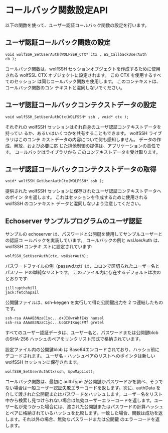 #  コールバック関数設定API

以下の関数を使って、ユーザー認証コールバック関数の設定を行います。


##  ユーザ認証コールバック関数の設定
```
void wolfSSH_SetUserAuth(WOLFSSH_CTX* ctx , WS_CallbackUserAuth
cb );
```

コールバック関数は、wolfSSH セッションオブジェクトを作成するために使用される
wolfSSL CTX オブジェクトに設定されます。 この CTX を使用するすべてのセッション
は同じコールバック関数を使用します。 このコンテキストは、コールバック関数のコン
テキストと混同しないでください。

##  ユーザ認証コールバックコンテクストデータの設定
```
void wolfSSH_SetUserAuthCtx(WOLFSSH* ssh , void* ctx );
```
それぞれの wolfSSH セッションはそれ自身のユーザ認証コンテキストデータを持ってい
るか、あるいはいくつかを共有することもできます。 wolfSSH ライブラリはこのコンテ
キストデータの内容について何も感知しません。 データの作成、解放、および必要に応
じた排他制御の提供は、アプリケーションの責任です。 コールバックはライブラリから
このコンテキストデータを受け取ります。

##  ユーザ認証コールバックコンテクストデータの取得
```
void* wolfSSH_GetUserAuthCtx(WOLFSSH* ssh );
```
提供された wolfSSH セッションに保存されたユーザ認証コンテキストデータへのポイン
タを返します。 これはセッションを作成するために使用される wolfSSH のコンテキスト
データと混同しないよう注意してください。

##  Echoserver サンプルプログラムのユーザ認証

サンプルの echoserver は、パスワードと公開鍵を使用してサンプルユーザーとの認証コ
ールバックを実装しています。 コールバックの例と wsUserAuth は、wolfSSH コンテキ
ストに設定されています:

```
wolfSSH_SetUserAuth(ctx, wsUserAuth);
```

パスワードファイルの例（passwd.txt）は、コロンで区切られたユーザー名とパスワー
ドの単純なリストです。 このファイル内に存在するデフォルトは次のとおりです:

```   
jill:upthehill
jack:fetchapail
```

公開鍵ファイルは、ssh-keygen を実行して得た公開鍵出力を 2 つ連結したものです。


```
ssh-rsa AAAAB3NzaC1yc...d+JI8wrAhfE4x hansel
ssh-rsa AAAAB3NzaC1yc...UoGCPIKuqcFMf gretel
```

すべてのユーザー認証データは、ユーザー名と、パスワードまたは公開鍵blob のSHA-256 ハッシュのペアをリンクリスト形式で格納されています。

設定ファイル内の公開鍵blob は Base64エンコードされており、ハッシュ前にデコードされます。 ユーザ名 - ハッシュペアのリストへのポインタは新しい wolfSSH セッションに保存されます。

```
wolfSSH_SetUserAuthCtx(ssh, &pwMapList);
```

コールバック関数は、最初に authType が公開鍵かパスワードかを調べ、そうでない場合は一般ユーザー認証失敗エラーコードを返します。次に、authData を介して渡された公開鍵またはパスワードをハッシュします。ユーザー名をリスト中から検索し見つけられない場合は無効ユーザーエラーコードを返します。ユーザー名が見つかった場合には、渡された公開鍵またはパスワードの計算ハッシュとペアに格納されているハッシュを比較します。一致した場合、関数は成功を返します。それ以外の場合、無効なパスワードまたは公開鍵
のエラーコードを返します。
